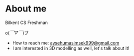 # About me
 Bilkent CS Freshman

 o(*￣▽￣*)ブ
- How to reach me: aysehumasimsek999@gmail.com
- I am interested in 3D modelling as well, let's talk about it!
